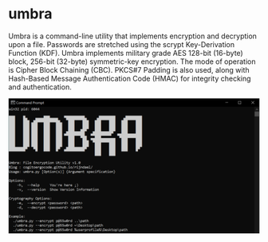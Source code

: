 # umbra

Umbra is a command-line utility that implements encryption and decryption upon a file. Passwords are stretched using the scrypt Key-Derivation Function (KDF). Umbra implements military grade AES 128-bit (16-byte) block, 256-bit (32-byte) symmetric-key encryption. The mode of operation is Cipher Block Chaining (CBC). PKCS#7 Padding is also used, along with Hash-Based Message Authentication Code (HMAC) for integrity checking and authentication.

![alt usage](https://github.com/CogitoErgoCode/umbra/blob/master/usage.png)